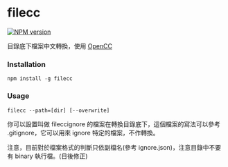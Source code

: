 # filecc
[![NPM version](https://badge.fury.io/js/filecc.png)](https://www.npmjs.com/package/filecc)

目錄底下檔案中文轉換，使用 [OpenCC](https://www.npmjs.com/package/opencc)

### Installation
```
npm install -g filecc
```

### Usage
```
filecc --path=[dir] [--overwrite]
```

你可以設置叫做 fileccignore 的檔案在轉換目錄底下，這個檔案的寫法可以參考 .gitignore，它可以用來 ignore 特定的檔案，不作轉換。

注意，目前對於檔案格式的判斷只依副檔名(參考 ignore.json)，注意目錄中不要有 binary 執行檔。(日後修正)